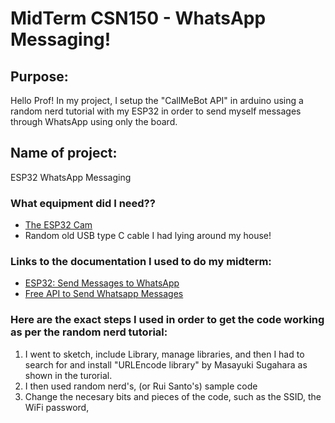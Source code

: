 # MidTerm CSN150 - WhatsApp Messaging!
## Purpose:
Hello Prof! In my project, I setup the "CallMeBot API" in arduino using a random nerd tutorial with my ESP32 in order to send myself messages through WhatsApp using only the board.
## Name of project:
ESP32 WhatsApp Messaging
### What equipment did I need??
* [The ESP32 Cam](https://www.amazon.com/Aideepen-ESP32-CAM-ESP32-CAM-MB-CH-340G-NodeMCU/dp/B0CMTVFCYD/ref=sr_1_13?sr=8-13)
* Random old USB type C cable I had lying around my house!
### Links to the documentation I used to do my midterm:
* [ESP32: Send Messages to WhatsApp](https://randomnerdtutorials.com/esp32-send-messages-whatsapp/)
* [Free API to Send Whatsapp Messages](https://www.callmebot.com/blog/free-api-whatsapp-messages/)
### Here are the exact steps I used in order to get the code working as per the random nerd tutorial:
1. I went to sketch, include Library, manage libraries, and then I had to search for and install "URLEncode library" by Masayuki Sugahara as shown in the turorial.
2. I then used random nerd's, (or Rui Santo's) sample code
3. Change the necesary bits and pieces of the code, such as the SSID, the WiFi password, 
